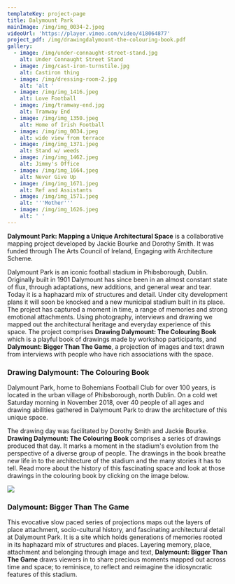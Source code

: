```yaml
---
templateKey: project-page
title: Dalymount Park
mainImage: /img/img_0034-2.jpeg
videoUrl: 'https://player.vimeo.com/video/418064877'
project_pdf: /img/drawingdalymount-the-colouring-book.pdf
gallery:
  - image: /img/under-connaught-street-stand.jpg
    alt: Under Connaught Street Stand
  - image: /img/cast-iron-turnstile.jpg
    alt: Castiron thing
  - image: /img/dressing-room-2.jpg
    alt: 'alt '
  - image: /img/img_1416.jpeg
    alt: Love Football
  - image: /img/tramway-end.jpg
    alt: Tramway End
  - image: /img/img_1350.jpeg
    alt: Home of Irish Football
  - image: /img/img_0034.jpeg
    alt: wide view from terrace
  - image: /img/img_1371.jpeg
    alt: Stand w/ weeds
  - image: /img/img_1462.jpeg
    alt: Jimmy's Office
  - image: /img/img_1664.jpeg
    alt: Never Give Up
  - image: /img/img_1671.jpeg
    alt: Ref and Assistants
  - image: /img/img_1571.jpeg
    alt: '''Mother'''
  - image: /img/img_1626.jpeg
    alt: ' '
---
```

**Dalymount Park: Mapping a Unique Architectural Space** is a collaborative mapping project developed by Jackie Bourke and Dorothy Smith. It was funded through The Arts Council of Ireland, Engaging with Architecture Scheme.

Dalymount Park is an iconic football stadium in Phibsborough, Dublin. Originally built in 1901 Dalymount has since been in an almost constant state of flux, through adaptations, new additions, and general wear and tear. Today it is a haphazard mix of structures and detail. Under city development plans it will soon be knocked and a new municipal stadium built in its place. The project has captured a moment in time, a range of memories and strong emotional attachments. Using photography, interviews and drawing we mapped out the architectural heritage and everyday experience of this space. The project comprises **Drawing Dalymount: The Colouring Book** which is a playful book of drawings made by workshop participants, and **Dalymount: Bigger Than The Game**, a projection of images and text drawn from interviews with people who have rich associations with the space.

### Drawing Dalymount: The Colouring Book

Dalymount Park, home to Bohemians Football Club for over 100 years, is located in the urban village of Phibsborough, north Dublin. On a cold wet Saturday morning in November 2018, over 40 people of all ages and drawing abilities gathered in Dalymount Park to draw the architecture of this unique space.

The drawing day was facilitated by Dorothy Smith and Jackie Bourke. **Drawing Dalymount: The Colouring Book** comprises a series of drawings produced that day. It marks a moment in the stadium's evolution from the perspective of a diverse group of people. The drawings in the book breathe new life in to the architecture of the stadium and the many stories it has to tell. Read more about the history of this fascinating space and look at those drawings in the colouring book by clicking on the image below.



[![](/img/drawing-book-cover_upload.jpeg)](/img/drawingdalymount-the-colouring-book.pdf)

### Dalymount: Bigger Than The Game

This evocative slow paced series of projections maps out the layers of place attachment, socio-cultural history, and fascinating architectural detail at Dalymount Park. It is a site which holds generations of memories rooted in its haphazard mix of structures and places. Layering memory, place, attachment and belonging through image and text, **Dalymount: Bigger Than The Game** draws viewers in to share precious moments mapped out across time and space; to reminisce, to reflect and reimagine the idiosyncratic features of this stadium.